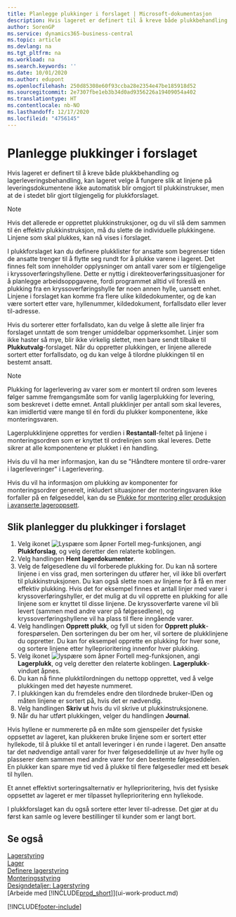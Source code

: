 ```yaml
---
title: Planlegge plukkinger i forslaget | Microsoft-dokumentasjon
description: Hvis lageret er definert til å kreve både plukkbehandling og lagerleveringsbehandling, kan lageret velge å fungere slik at linjene på leveringsdokumentene ikke automatisk blir omgjort til plukkinstrukser, men at de i stedet blir gjort tilgjengelig for plukkforslaget.
author: SorenGP
ms.service: dynamics365-business-central
ms.topic: article
ms.devlang: na
ms.tgt_pltfrm: na
ms.workload: na
ms.search.keywords: ''
ms.date: 10/01/2020
ms.author: edupont
ms.openlocfilehash: 250d85308e60f93ccba28e2354e47be185918d52
ms.sourcegitcommit: 2e7307fbe1eb3b34d0ad9356226a19409054a402
ms.translationtype: HT
ms.contentlocale: nb-NO
ms.lasthandoff: 12/17/2020
ms.locfileid: "4756145"
---
```

# <a name="plan-picks-in-worksheets"></a>Planlegge plukkinger i forslaget

Hvis lageret er definert til å kreve både plukkbehandling og lagerleveringsbehandling, kan lageret velge å fungere slik at linjene på leveringsdokumentene ikke automatisk blir omgjort til plukkinstrukser, men at de i stedet blir gjort tilgjengelig for plukkforslaget.  

> [!NOTE]  
> Hvis det allerede er opprettet plukkinstruksjoner, og du vil slå dem sammen til én effektiv plukkinstruksjon, må du slette de individuelle plukkingene. Linjene som skal plukkes, kan nå vises i forslaget.  

I plukkforslaget kan du definere plukklister for ansatte som begrenser tiden de ansatte trenger til å flytte seg rundt for å plukke varene i lageret. Det finnes felt som inneholder opplysninger om antall varer som er tilgjengelige i kryssoverføringshyllene. Dette er nyttig i direkteoverføringssituasjoner for å planlegge arbeidsoppgavene, fordi programmet alltid vil foreslå en plukking fra en kryssoverføringshylle før noen annen hylle, uansett enhet. Linjene i forslaget kan komme fra flere ulike kildedokumenter, og de kan være sortert etter vare, hyllenummer, kildedokument, forfallsdato eller lever til-adresse.  

Hvis du sorterer etter forfallsdato, kan du velge å slette alle linjer fra forslaget unntatt de som trenger umiddelbar oppmerksomhet. Linjer som ikke haster så mye, blir ikke virkelig slettet, men bare sendt tilbake til **Plukkutvalg**-forslaget. Når du oppretter plukkingen, er linjene allerede sortert etter forfallsdato, og du kan velge å tilordne plukkingen til en bestemt ansatt.  

> [!NOTE]  
> Plukking for lagerlevering av varer som er montert til ordren som leveres følger samme fremgangsmåte som for vanlig lagerplukking for levering, som beskrevet i dette emnet. Antall plukklinjer per antall som skal leveres, kan imidlertid være mange til én fordi du plukker komponentene, ikke monteringsvaren.  
>
> Lagerplukklinjene opprettes for verdien i **Restantall**-feltet på linjene i monteringsordren som er knyttet til ordrelinjen som skal leveres. Dette sikrer at alle komponentene er plukket i én handling.  
>
> Hvis du vil ha mer informasjon, kan du se "Håndtere montere til ordre-varer i lagerleveringer" i Lagerlevering.  
>
> Hvis du vil ha informasjon om plukking av komponenter for monteringsordrer generelt, inkludert situasjoner der monteringsvaren ikke forfaller på en følgeseddel, kan du se [Plukke for montering eller produksjon i avanserte lageroppsett](warehouse-how-to-pick-for-internal-operations-in-advanced-warehousing.md).  

## <a name="to-plan-picks-in-the-worksheet"></a>Slik planlegger du plukkinger i forslaget

1. Velg ikonet ![Lyspære som åpner Fortell meg-funksjonen](media/ui-search/search_small.png "Fortell hva du vil gjøre"), angi **Plukkforslag**, og velg deretter den relaterte koblingen.  
2. Velg handlingen **Hent lagerdokumenter**.  
3. Velg de følgesedlene du vil forberede plukking for. Du kan nå sortere linjene i en viss grad, men sorteringen du utfører her, vil ikke bli overført til plukkinstruksjonen. Du kan også slette noen av linjene for å få en mer effektiv plukking. Hvis det for eksempel finnes et antall linjer med varer i kryssoverføringshyller, er det mulig at du vil opprette en plukking for alle linjene som er knyttet til disse linjene. De kryssoverførte varene vil bli levert (sammen med andre varer på følgesedlene), og kryssoverføringshyllene vil ha plass til flere inngående varer.  
4. Velg handlingen **Opprett plukk**, og fyll ut siden for **Opprett plukk**-forespørselen. Den sorteringen du ber om her, vil sortere de plukklinjene du oppretter. Du kan for eksempel opprette en plukking for hver sone, og sortere linjene etter hylleprioritering innenfor hver plukking.  
5. Velg ikonet ![lyspære som åpner Fortell meg-funksjonen](media/ui-search/search_small.png "Fortell hva du vil gjøre"), angi **Lagerplukk**, og velg deretter den relaterte koblingen. **Lagerplukk**-vinduet åpnes.  
6. Du kan nå finne plukktilordningen du nettopp opprettet, ved å velge plukkingen med det høyeste nummeret.  
7. I plukkingen kan du fremdeles endre den tilordnede bruker-IDen og måten linjene er sortert på, hvis det er nødvendig.  
8. Velg handlingen **Skriv ut** hvis du vil skrive ut plukkinstruksjonene.  
9. Når du har utført plukkingen, velger du handlingen **Journal**.  

Hvis hyllene er nummererte på en måte som gjenspeiler det fysiske oppsettet av lageret, kan plukkeren bruke linjene som er sortert etter hyllekode, til å plukke til et antall leveringer i én runde i lageret. Den ansatte tar det nødvendige antall varer for hver følgeseddellinje ut av hver hylle og plasserer dem sammen med andre varer for den bestemte følgeseddelen. En plukker kan spare mye tid ved å plukke til flere følgesedler med ett besøk til hyllen.  

Et annet effektivt sorteringsalternativ er hylleprioritering, hvis det fysiske oppsettet av lageret er mer tilpasset hylleprioritering enn hyllekode.  

I plukkforslaget kan du også sortere etter lever til-adresse. Det gjør at du først kan samle og levere bestillinger til kunder som er langt bort.  

## <a name="see-also"></a>Se også

[Lagerstyring](warehouse-manage-warehouse.md)  
[Lager](inventory-manage-inventory.md)  
[Definere lagerstyring](warehouse-setup-warehouse.md)  
[Monteringsstyring](assembly-assemble-items.md)  
[Designdetaljer: Lagerstyring](design-details-warehouse-management.md)  
[Arbeide med [!INCLUDE[prod_short](includes/prod_short.md)]](ui-work-product.md)  


[!INCLUDE[footer-include](includes/footer-banner.md)]